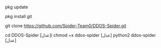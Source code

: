 pkg update

pkg install git 

git clone https://github.com/Spider-Team0/DDOS-Spider.git

cd DDOS-Spider
[عدل]i
chmod +x ddos-spider
[عدل]
python2 ddos-spider
[عدل]
